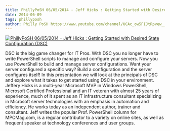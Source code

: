 ```yaml
---
title: PhillyPoSH 06/05/2014 - Jeff Hicks : Getting Started with Desired State Configuration (DSC)
date: 2014-06-09
tags: phillyposh
author: Philly PoSH https://www.youtube.com/channel/UCAc_ow5FIJtRpvew__9Iqzg
---
```


[![PhillyPoSH 06/05/2014 - Jeff Hicks : Getting Started with Desired State Configuration (DSC)](https://i3.ytimg.com/vi/J5ru8h73F0g/hqdefault.jpg "PhillyPoSH 06/05/2014 - Jeff Hicks : Getting Started with Desired State Configuration (DSC)")](https://www.youtube.com/watch?v=J5ru8h73F0g)

DSC is the big game changer for IT Pros. With DSC you no longer have to write PowerShell scripts to manage and configure your servers. Now you use PowerShell to build and manage server configurations. Want your server configured a specific way? Build a configuration and the server configures itself! In this presentation we will look at the principals of DSC and explore what it takes to get started using DSC in your environment.
Jeffery Hicks is a multi-year Microsoft MVP in Windows PowerShell, Microsoft Certified Professional and an IT veteran with almost 25 years of experience, much of it spent as an IT infrastructure consultant specializing in Microsoft server technologies with an emphasis in automation and efficiency. He works today as an independent author, trainer and consultant. Jeff writes the popular Prof. PowerShell column for MPCMag.com, is a regular contributor to a variety on online sites, as well as frequent speaker at technology conferences and user groups.
